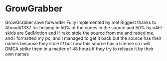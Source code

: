 # GrowGrabber
GrowGrabber save forwarder Fully implemented by me! Biggest thanks to Abood#1337 for helping in 50% of the codes in the source and 50% by n4h!
skids are SadMotion and Hirako stole the source from me and ratted me, and i formatted my pc, and i managed to get it back
but the source has their names because they stole it! but now this source has a license so i will DMCA strike them in a matter of 
48 hours if they try to release it by their own names
